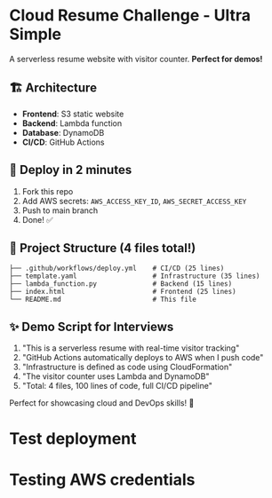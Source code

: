 # Cloud Resume Challenge - Ultra Simple

A serverless resume website with visitor counter. **Perfect for demos!**

## 🏗️ Architecture
- **Frontend**: S3 static website
- **Backend**: Lambda function
- **Database**: DynamoDB
- **CI/CD**: GitHub Actions

## 🚀 Deploy in 2 minutes
1. Fork this repo
2. Add AWS secrets: `AWS_ACCESS_KEY_ID`, `AWS_SECRET_ACCESS_KEY`
3. Push to main branch
4. Done! ✅

## 📁 Project Structure (4 files total!)
```
├── .github/workflows/deploy.yml    # CI/CD (25 lines)
├── template.yaml                   # Infrastructure (35 lines)
├── lambda_function.py              # Backend (15 lines)
├── index.html                      # Frontend (25 lines)
└── README.md                       # This file
```

## ✨ Demo Script for Interviews
1. "This is a serverless resume with real-time visitor tracking"
2. "GitHub Actions automatically deploys to AWS when I push code"
3. "Infrastructure is defined as code using CloudFormation"
4. "The visitor counter uses Lambda and DynamoDB"
5. "Total: 4 files, 100 lines of code, full CI/CD pipeline"

Perfect for showcasing cloud and DevOps skills! 🎯

# Test deployment
# Testing AWS credentials


